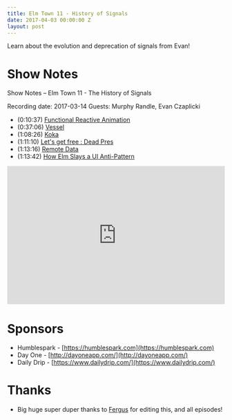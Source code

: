```yaml
---
title: Elm Town 11 - History of Signals
date: 2017-04-03 00:00:00 Z
layout: post
---
```


Learn about the evolution and deprecation of signals from Evan!

# Show Notes
Show Notes – Elm Town 11 - The History of Signals

Recording date: 2017-03-14
Guests: Murphy Randle, Evan Czaplicki


- (0:10:37) [Functional Reactive Animation](http://haskell.cs.yale.edu/?post_type=publication&p=215)
- (0:37:06) [Vessel](http://slawrence.github.io/vessel/)
- (1:08:26) [Koka](http://rise4fun.com/Koka/tutorial/guide)
- (1:11:10) [Let's get free : Dead Pres](https://en.wikipedia.org/wiki/Let's_Get_Free)
- (1:13:16) [Remote Data](http://package.elm-lang.org/packages/krisajenkins/remotedata/latest)
- (1:13:42) [How Elm Slays a UI Anti-Pattern](http://blog.jenkster.com/2016/06/how-elm-slays-a-ui-antipattern.html)

<iframe src="https://cast.rocks/player/6039/Elm-Town-11---The-History-of-Signals.mp3?episodeTitle=History%20in%20Elm%20Town%2C%20Signals!%20-%20Episode%2011&podcastTitle=Elm%20Town&episodeDate=April%203rd%2C%202017&imageURL=https%3A%2F%2Fcast.rocks%2Fhosting%2F6039%2Ffeeds%2F8YSE5.jpg&itunesLink=https%3A%2F%2Fitunes.apple.com%2Fus%2Fpodcast%2Felm-town%2Fid1158047037%3Fmt%3D2" style="border: none; min-height: 265px; max-height: 320px; max-width: 558px; min-width: 270px; width: 100%; height: 100%;" scrollbars="no"></iframe>


# Sponsors

- Humblespark - [https://humblespark.com](https://humblespark.com)
- Day One - [http://dayoneapp.com/](http://dayoneapp.com/)
- Daily Drip - [https://www.dailydrip.com/](https://www.dailydrip.com/)

# Thanks
- Big huge super duper thanks to [Fergus](https://twitter.com/airuyi) for editing this, and all episodes!
